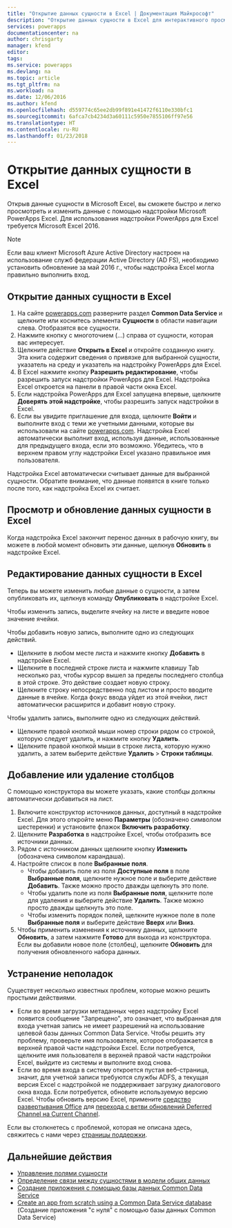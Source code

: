 ```yaml
---
title: "Открытие данных сущности в Excel | Документация Майкрософт"
description: "Открытие данных сущности в Excel для интерактивного просмотра и редактирования."
services: powerapps
documentationcenter: na
author: chrisgarty
manager: kfend
editor: 
tags: 
ms.service: powerapps
ms.devlang: na
ms.topic: article
ms.tgt_pltfrm: na
ms.workload: na
ms.date: 12/06/2016
ms.author: kfend
ms.openlocfilehash: d559774c65ee2db99f891e41472f6110e330bfc1
ms.sourcegitcommit: 6afca7cb4234d3a60111c5950e7855106ff97e56
ms.translationtype: HT
ms.contentlocale: ru-RU
ms.lasthandoff: 01/23/2018
---
```

# <a name="open-entity-data-in-excel"></a>Открытие данных сущности в Excel
Открыв данные сущности в Microsoft Excel, вы сможете быстро и легко просмотреть и изменить данные с помощью надстройки Microsoft PowerApps Excel. Для использования надстройки PowerApps для Excel требуется Microsoft Excel 2016.

> [!NOTE]
> Если ваш клиент Microsoft Azure Active Directory настроен на использование служб федерации Active Directory (AD FS), необходимо установить обновление за май 2016 г., чтобы надстройка Excel могла правильно выполнить вход.

## <a name="open-entity-data-in-excel"></a>Открытие данных сущности в Excel
1. На сайте [powerapps.com](https://web.powerapps.com) разверните раздел **Common Data Service** и щелкните или коснитесь элемента **Сущности** в области навигации слева. Отобразятся все сущности.
2. Нажмите кнопку с многоточием (...) справа от сущности, которая вас интересует.
3. Щелкните действие **Открыть в Excel** и откройте созданную книгу. Эта книга содержит сведения о привязке для выбранной сущности, указатель на среду и указатель на надстройку PowerApps для Excel.  
4. В Excel нажмите кнопку **Разрешить редактирование**, чтобы разрешить запуск надстройки PowerApps для Excel. Надстройка Excel откроется на панели в правой части окна Excel.
5. Если надстройка PowerApps для Excel запущена впервые, щелкните **Доверять этой надстройке**, чтобы разрешить запуск надстройки в Excel.
6. Если вы увидите приглашение для входа, щелкните **Войти** и выполните вход с теми же учетными данными, которые вы использовали на сайте [powerapps.com](https://web.powerapps.com). Надстройка Excel автоматически выполнит вход, используя данные, использованные для предыдущего входа, если это возможно. Убедитесь, что в верхнем правом углу надстройки Excel указано правильное имя пользователя.

Надстройка Excel автоматически считывает данные для выбранной сущности. Обратите внимание, что данные появятся в книге только после того, как надстройка Excel их считает.

## <a name="view-and-refresh-entity-data-in-excel"></a>Просмотр и обновление данных сущности в Excel
Когда надстройка Excel закончит перенос данных в рабочую книгу, вы можете в любой момент обновить эти данные, щелкнув **Обновить** в надстройке Excel.

## <a name="edit-entity-data-in-excel"></a>Редактирование данных сущности в Excel
Теперь вы можете изменить любые данные о сущности, а затем опубликовать их, щелкнув команду **Опубликовать** в надстройке Excel.

Чтобы изменить запись, выделите ячейку на листе и введите новое значение ячейки.

Чтобы добавить новую запись, выполните одно из следующих действий.

* Щелкните в любом месте листа и нажмите кнопку **Добавить** в надстройке Excel.
* Щелкните в последней строке листа и нажмите клавишу Tab несколько раз, чтобы курсор вышел за пределы последнего столбца в этой строке. Это действие создает новую строку.
* Щелкните строку непосредственно под листом и просто вводите данные в ячейке. Когда фокус ввода уйдет из этой ячейки, лист автоматически расширится и добавит новую строку.

Чтобы удалить запись, выполните одно из следующих действий.

* Щелкните правой кнопкой мыши номер строки рядом со строкой, которую следует удалить, и нажмите кнопку **Удалить**.
* Щелкните правой кнопкой мыши в строке листа, которую нужно удалить, а затем выберите действие **Удалить** > **Строки таблицы**.

## <a name="add-or-remove-columns"></a>Добавление или удаление столбцов
С помощью конструктора вы можете указать, какие столбцы должны автоматически добавиться на лист.

1. Включите конструктор источников данных, доступный в надстройке Excel. Для этого откройте меню **Параметры** (обозначено символом шестеренки) и установите флажок **Включить разработку**.
2. Щелкните **Разработка** в надстройке Excel, чтобы отобразить все источники данных.
3. Рядом с источником данных щелкните кнопку **Изменить** (обозначена символом карандаша).
4. Настройте список в поле **Выбранные поля**.
   * Чтобы добавить поле из поля **Доступные поля** в поле **Выбранные поля**, щелкните нужное поле и выберите действие **Добавить**. Также можно просто дважды щелкнуть это поле.
   * Чтобы удалить поле из поля **Выбранные поля**, щелкните поле для удаления и выберите действие **Удалить**. Также можно просто дважды щелкнуть это поле.
   * Чтобы изменить порядок полей, щелкните нужное поле в поле **Выбранные поля** и выберите действие **Вверх** или **Вниз**.
5. Чтобы применить изменения к источнику данных, щелкните **Обновить**, а затем нажмите **Готово** для выхода из конструктора. Если вы добавили новое поле (столбец), щелкните **Обновить** для получения обновленного набора данных.

## <a name="troubleshooting"></a>Устранение неполадок
Существует несколько известных проблем, которые можно решить простыми действиями.

* Если во время загрузки метаданных через надстройку Excel появится сообщение "Запрещено", это означает, что выбранная для входа учетная запись не имеет разрешений на использование целевой базы данных Common Data Service. Чтобы решить эту проблему, проверьте имя пользователя, которое отображается в верхней правой части надстройки Excel. Если потребуется, щелкните имя пользователя в верхней правой части надстройки Excel, выйдите из системы и выполните вход снова.
* Если во время входа в систему откроется пустая веб-страница, значит, для учетной записи требуются службы ADFS, а текущая версия Excel с надстройкой не поддерживает загрузку диалогового окна входа. Если потребуется, обновите используемую версию Excel. Чтобы обновить версию Excel, примените [средство развертывания Office](https://technet.microsoft.com/library/jj219422.aspx) для [перехода с ветви обновлений Deferred Channel на Current Channel](https://technet.microsoft.com/library/mt455210.aspx).

Если вы столкнетесь с проблемой, которая не описана здесь, свяжитесь с нами через [страницы поддержки](https://powerapps.microsoft.com/support/).

## <a name="next-steps"></a>Дальнейшие действия
* [Управление полями сущности](data-platform-manage-fields.md)
* [Определение связи между сущностями в модели общих данных](data-platform-entity-lookup.md)
* [Создание приложения с помощью базы данных Common Data Service](data-platform-create-app.md)
* [Create an app from scratch using a Common Data Service database](data-platform-create-app-scratch.md) (Создание приложения "с нуля" с помощью базы данных Common Data Service)

